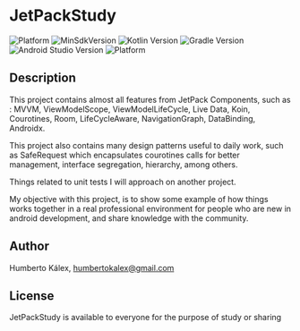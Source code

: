 

# JetPackStudy

![Platform](https://img.shields.io/badge/Plataform-Android-green)
![MinSdkVersion](https://img.shields.io/badge/MinSdkVersion-%2021%2B-green)
![Kotlin Version](https://img.shields.io/badge/Kotlin%20Version-1.3.72-orange)
![Gradle Version](https://img.shields.io/badge/Gradle%20Version-4.0.1-blue)
![Android Studio Version](https://img.shields.io/badge/Android%20Studio%20Version-4.1-blue)
![Platform](https://img.shields.io/badge/Jetpack%20Components-green)

## Description
This project contains almost all features from JetPack Components, such as : MVVM, ViewModelScope, ViewModelLifeCycle, Live Data, Koin, Courotines, Room, LifeCycleAware, NavigationGraph, DataBinding, Androidx.

This project also contains many design patterns useful to daily work, such as SafeRequest which encapsulates courotines calls for better management, interface segregation, hierarchy, among others.

Things related to unit tests I will approach on another project.

My objective with this project, is to show some example of how things works together in a real professional environment for people who are new in android development, and share knowledge with the community.

## Author

Humberto Kálex, humbertokalex@gmail.com

## License

JetPackStudy is available to everyone for the purpose of study or sharing

